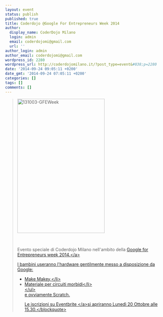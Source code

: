 ```yaml
---
layout: event
status: publish
published: true
title: Coderdojo @Google For Entrepreneurs Week 2014
author:
  display_name: CoderDojo Milano
  login: admin
  email: coderdojomi@gmail.com
  url: ''
author_login: admin
author_email: coderdojomi@gmail.com
wordpress_id: 2280
wordpress_url: http://coderdojomilano.it/?post_type=event&#038;p=2280
date: '2014-09-24 09:05:11 +0200'
date_gmt: '2014-09-24 07:05:11 +0200'
categories: []
tags: []
comments: []
---
```

<blockquote><img class="aligncenter wp-image-2317 size-full" src="http:&#47;&#47;coderdojomilano.it&#47;wp-content&#47;uploads&#47;2014&#47;09&#47;131003-GFEWeek.png" alt="131003-GFEWeek" width="284" height="437" &#47;></p>
<p>&nbsp;</p>
<p>Evento speciale di Coderdojo Milano nell'ambito della <a href="http:&#47;&#47;developersitalia.blogspot.jp&#47;2014&#47;09&#47;google-for-entrepreneurs-week-italia.html" target="_blank">Google for Entrepreneurs week 2014.<&#47;a></p>
<p>I bambini useranno l'hardware gentilmente messo a disposizione da Google:</p>
<ul>
<li>Make Makey,<&#47;li>
<li>Materiale per circuiti morbidi<&#47;li><br />
<&#47;ul><br />
e ovviamente Scratch.</p>
<p>Le iscrizioni su <a href="https:&#47;&#47;www.eventbrite.it&#47;e&#47;biglietti-coderdojo-google-for-entrepreneurs-week-2014-13788079517" target="_blank">Eventbrite <&#47;a>si apriranno Luned&igrave; 20 Ottobre&nbsp;alle 15.30.<&#47;blockquote></p>
